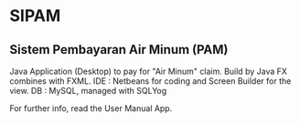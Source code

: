 # SIPAM
## Sistem Pembayaran Air Minum (PAM)

Java Application (Desktop) to pay for "Air Minum" claim.
Build by Java FX combines with FXML.
IDE : Netbeans for coding and Screen Builder for the view.
DB  : MySQL, managed with SQLYog

For further info, read the User Manual App.
